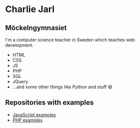 # Charlie Jarl
## Möckelngymnasiet
I'm a computer science teacher in Sweden which teaches web development.
- HTML
- CSS
- JS
- PHP
- SQL
- JQuery
- ...and some other things like Python and stuff 😄

## Repositories with examples
- [JavaScript examples](https://github.com/j4rl/js_ex)
- [PHP examples](https://github.com/j4rl/php_ex)
